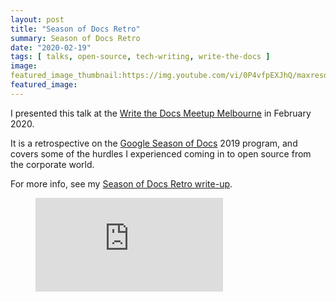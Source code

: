 ```yaml
---
layout: post
title: "Season of Docs Retro"
summary: Season of Docs Retro
date: "2020-02-19"
tags: [ talks, open-source, tech-writing, write-the-docs ]
image: 
featured_image_thumbnail:https://img.youtube.com/vi/0P4vfpEXJhQ/maxresdefault.jpg
featured_image: 
---
```


I presented this talk at the [Write the Docs Meetup Melbourne](https://www.meetup.com/en-AU/Write-the-Docs-Australia/events/268284615/) in February 2020.

It is a retrospective on the [Google Season of Docs](https://developers.google.com/season-of-docs) 2019 program, and covers some of the hurdles I experienced coming in to open source from the corporate world.

For more info, see my [Season of Docs Retro write-up](https://flicstar.com/season-of-docs-retro).

<!-- blank line -->
<figure class="video_container">
  <iframe src="https://www.youtube.com/embed/0P4vfpEXJhQ" frameborder="0" allowfullscreen="true"> </iframe>
</figure>
<!-- blank line -->
